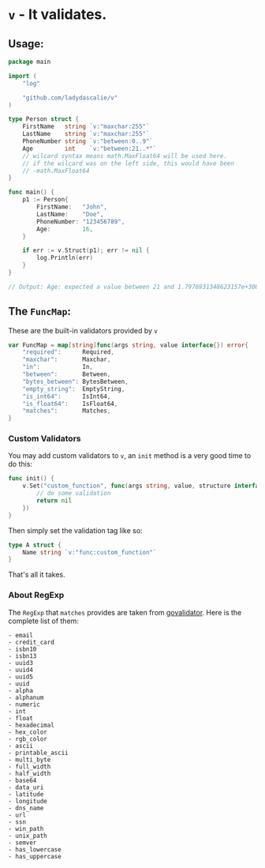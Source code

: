 # `v` - It validates.

## Usage:
```go
package main

import (
	"log"

	"github.com/ladydascalie/v"
)

type Person struct {
	FirstName   string `v:"maxchar:255"`
	LastName    string `v:"maxchar:255"`
	PhoneNumber string `v:"between:0..9"`
	Age         int    `v:"between:21..*"`
	// wilcard syntax means math.MaxFloat64 will be used here.
	// if the wilcard was on the left side, this would have been
	// -math.MaxFloat64
}

func main() {
	p1 := Person{
		FirstName:   "John",
		LastName:    "Doe",
		PhoneNumber: "123456789",
		Age:         16,
	}

	if err := v.Struct(p1); err != nil {
		log.Println(err)
	}
}

// Output: Age: expected a value between 21 and 1.7976931348623157e+308, but got 16
```


## The `FuncMap`:

These are the built-in validators provided by `v`

```go
var FuncMap = map[string]func(args string, value interface{}) error{
	"required":      Required,
	"maxchar":       Maxchar,
	"in":            In,
	"between":       Between,
	"bytes_between": BytesBetween,
	"empty_string":  EmptyString,
	"is_int64":      IsInt64,
	"is_float64":    IsFloat64,
	"matches":       Matches,
}
```

### Custom Validators

You may add custom validators to `v`, an `init` method is a very good time to do this:

```go
func init() {
	v.Set("custom_function", func(args string, value, structure interface{}) error {
		// do some validation
		return nil
	})
}
```

Then simply set the validation tag like so:

```go
type A struct {
	Name string `v:"func:custom_function"`
}
```

That's all it takes.

### About RegExp

The `RegExp` that `matches` provides are taken from [govalidator](https://github.com/asaskevich/govalidator). Here is the complete list of them:

```
- email
- credit_card
- isbn10
- isbn13
- uuid3
- uuid4
- uuid5
- uuid
- alpha
- alphanum
- numeric
- int
- float
- hexadecimal
- hex_color
- rgb_color
- ascii
- printable_ascii
- multi_byte
- full_width
- half_width
- base64
- data_uri
- latitude
- longitude
- dns_name
- url
- ssn
- win_path
- unix_path
- semver
- has_lowercase
- has_uppercase
```
